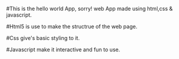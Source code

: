 #This is the hello world App, sorry! web App made using html,css & javascript.

#Html5 is use to make the structrue of the web page.

#Css give's basic styling to it.

#Javascript make it interactive and fun to use.